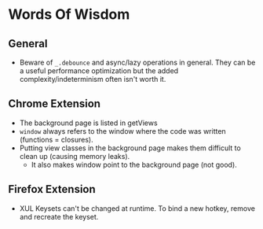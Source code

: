 # Words Of Wisdom #

## General ##

* Beware of `_.debounce` and async/lazy operations in general. They can be a
  useful performance optimization but the added complexity/indeterminism often
  isn't worth it.

## Chrome Extension ##

 * The background page is listed in getViews
 * `window` always refers to the window where the code was written (functions =
   closures).
 * Putting view classes in the background page makes them difficult to clean up
   (causing memory leaks).
    - It also makes window point to the background page (not good).

## Firefox Extension ##

 * XUL Keysets can't be changed at runtime. To bind a new hotkey, remove and
   recreate the keyset.
  
